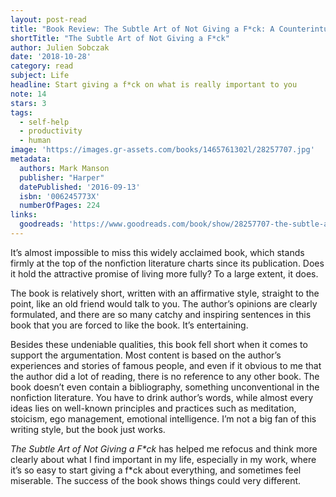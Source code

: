```yaml
---
layout: post-read
title: "Book Review: The Subtle Art of Not Giving a F*ck: A Counterintuitive Approach to Living a Good Life"
shortTitle: "The Subtle Art of Not Giving a F*ck"
author: Julien Sobczak
date: '2018-10-28'
category: read
subject: Life
headline: Start giving a f*ck on what is really important to you
note: 14
stars: 3
tags:
  - self-help
  - productivity
  - human
image: 'https://images.gr-assets.com/books/1465761302l/28257707.jpg'
metadata:
  authors: Mark Manson
  publisher: "Harper"
  datePublished: '2016-09-13'
  isbn: '006245773X'
  numberOfPages: 224
links:
  goodreads: 'https://www.goodreads.com/book/show/28257707-the-subtle-art-of-not-giving-a-f-ck'
---
```


It’s almost impossible to miss this widely acclaimed book, which stands firmly at the top of the nonfiction literature charts since its publication. Does it hold the attractive promise of living more fully? To a large extent, it does.

The book is relatively short, written with an affirmative style, straight to the point, like an old friend would talk to you. The author’s opinions are clearly formulated, and there are so many catchy and inspiring sentences in this book that you are forced to like the book. It’s entertaining.

Besides these undeniable qualities, this book fell short when it comes to support the argumentation. Most content is based on the author’s experiences and stories of famous people, and even if it obvious to me that the author did a lot of reading, there is no reference to any other book. The book doesn’t even contain a bibliography, something unconventional in the nonfiction literature. You have to drink author’s words, while almost every ideas lies on well-known principles and practices such as meditation, stoicism, ego management, emotional intelligence. I’m not a big fan of this writing style, but the book just works.

*The Subtle Art of Not Giving a F\*ck* has helped me refocus and think more clearly about what I find important in my life, especially in my work, where it’s so easy to start giving a f\*ck about everything, and sometimes feel miserable. The success of the book shows things could very different.

